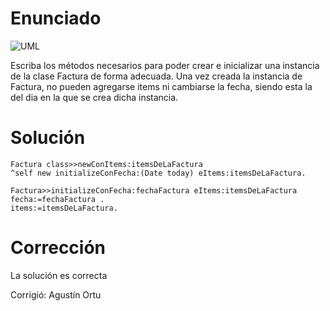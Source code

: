 # Enunciado

![UML](Pregunta3.png)

Escriba los métodos necesarios para poder crear e inicializar una instancia de la clase Factura de forma adecuada. Una vez creada la instancia de Factura, no pueden agregarse items ni cambiarse la fecha, siendo esta la del dia en la que se crea dicha instancia.

# Solución

```smalltalk
Factura class>>newConItems:itemsDeLaFactura
^self new initializeConFecha:(Date today) eItems:itemsDeLaFactura.

Factura>>initializeConFecha:fechaFactura eItems:itemsDeLaFactura
fecha:=fechaFactura .
items:=itemsDeLaFactura.
```

# Corrección

La solución es correcta

Corrigió: Agustín Ortu